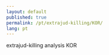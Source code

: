 ```yaml
---
layout: default
published: true
permalink: /pt/extrajud-killing/KOR/
lang: pt
---
```


extrajud-killing analysis KOR
